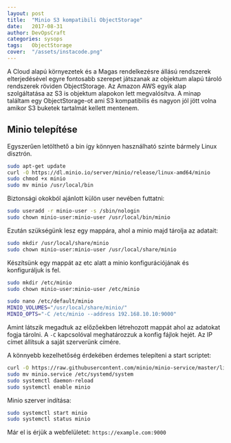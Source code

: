 ```yaml
---
layout: post
title:  "Minio S3 kompatibili ObjectStorage"
date:   2017-08-31
author: DevOpsCraft
categories: sysops
tags:	ObjectStorage
cover:  "/assets/instacode.png"
---
```


A Cloud alapú környezetek és a Magas rendelkezésre állású rendszerek elterjedésével egyre fontosabb szerepet játszanak az objektum alapú tároló rendszerek röviden ObjectStorage. Az Amazon AWS egyik alap szolgáltatása az S3 is objektum alapokon lett megvalósítva. A minap találtam egy ObjectStorage-ot ami S3 kompatibilis és nagyon jól jött volna amikor S3 buketek tartalmát kellett mentenem.

## Minio telepítése

Egyszerűen letölthető a bin így könnyen használható szinte bármely Linux disztrón.

```bash
sudo apt-get update
curl -O https://dl.minio.io/server/minio/release/linux-amd64/minio
sudo chmod +x minio
sudo mv minio /usr/local/bin
```

Biztonsági okokból ajánlott külön user nevében futtatni:

```bash
sudo useradd -r minio-user -s /sbin/nologin
sudo chown minio-user:minio-user /usr/local/bin/minio
```

Ezután szükségünk lesz egy mappára, ahol a minio majd tárolja az adatait:

```bash
sudo mkdir /usr/local/share/minio
sudo chown minio-user:minio-user /usr/local/share/minio
```

Készítsünk egy mappát az etc alatt a minio konfigurációjának és konfiguráljuk is fel.

```bash
sudo mkdir /etc/minio
sudo chown minio-user:minio-user /etc/minio

sudo nano /etc/default/minio
MINIO_VOLUMES="/usr/local/share/minio/"
MINIO_OPTS="-C /etc/minio --address 192.168.10.10:9000"
```

Amint látszik megadtuk az előzőekben létrehozott mappát ahol az adatokat fogja tárolni.
A `-C` kapcsolóval meghatározzuk a konfig fájlok hejét.
Az IP címet állítsuk a saját szerverünk címére.


A könnyebb kezelhetőség érdekében érdemes telepíteni a start scriptet:

```bash
curl -O https://raw.githubusercontent.com/minio/minio-service/master/linux-systemd/minio.service
sudo mv minio.service /etc/systemd/system
sudo systemctl daemon-reload
sudo systemctl enable minio
```

Minio szerver indítása:

```bash
sudo systemctl start minio
sudo systemctl status minio
```

Már el is érjük a webfelületet: `https://example.com:9000`
